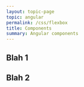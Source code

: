 ```yaml
---
layout: topic-page
topic: angular
permalink: /css/flexbox
title: Components
summary: Angular components
---
```



## Blah 1


## Blah 2

